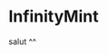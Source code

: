 # InfinityMint






























































































































































































salut ^^
